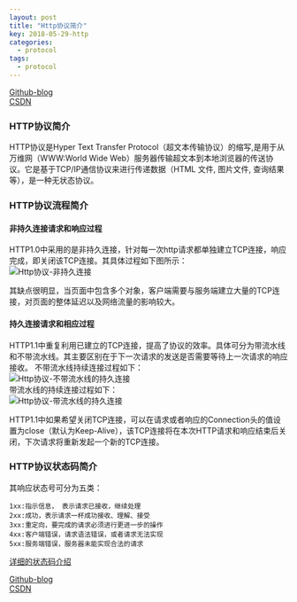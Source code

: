 ```yaml
---
layout: post
title: "Http协议简介"
key: 2018-05-29-http
categories:
  - protocol
tags:
  - protocol
---
```


[Github-blog](https://xftony.github.io/docker/2018/05/04/Http协议简介.html)    
[CSDN](https://blog.csdn.net/xftony)  

### HTTP协议简介    
HTTP协议是Hyper Text Transfer Protocol（超文本传输协议）的缩写,是用于从万维网（WWW:World Wide Web）服务器传输超文本到本地浏览器的传送协议。它是基于TCP/IP通信协议来进行传递数据（HTML 文件, 图片文件, 查询结果等），是一种无状态协议。

### HTTP协议流程简介  
#### 非持久连接请求和响应过程  
HTTP1.0中采用的是非持久连接，针对每一次http请求都单独建立TCP连接，响应完成，即关闭该TCP连接。其具体过程如下图所示：  
![Http协议-非持久连接](https://raw.githubusercontent.com/xftony/xftony.github.io/master/_images/2018-05-29-Http协议-非持久连接.png)  

其缺点很明显，当页面中包含多个对象，客户端需要与服务端建立大量的TCP连接，对页面的整体延迟以及网络流量的影响较大。

#### 持久连接请求和相应过程  
HTTP1.1中重复利用已建立的TCP连接，提高了协议的效率。具体可分为带流水线和不带流水线。其主要区别在于下一次请求的发送是否需要等待上一次请求的响应接收。
不带流水线持续连接过程如下：  
![Http协议-不带流水线的持久连接](https://raw.githubusercontent.com/xftony/xftony.github.io/master/_images/2018-05-29-Http协议-不带流水线的持久连接.png)    
带流水线的持续连接过程如下：  
![Http协议-带流水线的持久连接](https://raw.githubusercontent.com/xftony/xftony.github.io/master/_images/2018-05-29-Http协议-带流水线的持久连接.png)    

HTTP1.1中如果希望关闭TCP连接，可以在请求或者响应的Connection头的值设置为close（默认为Keep-Alive），该TCP连接将在本次HTTP请求和响应结束后关闭，下次请求将重新发起一个新的TCP连接。  

### HTTP协议状态码简介  
其响应状态号可分为五类：  

    1xx:指示信息， 表示请求已接收，继续处理  
    2xx:成功，表示请求一杯成功接收、理解、接受  
    3xx:重定向，要完成的请求必须进行更进一步的操作 
    4xx:客户端错误，请求语法错误，或者请求无法实现  
    5xx:服务端错误，服务器未能实现合法的请求  

[详细的状态码介绍](https://baike.baidu.com/item/HTTP%E7%8A%B6%E6%80%81%E7%A0%81/5053660?fr=aladdin)  

[Github-blog](https://xftony.github.io/docker/2018/05/04/Http协议简介.html)    
[CSDN](https://blog.csdn.net/xftony)  
